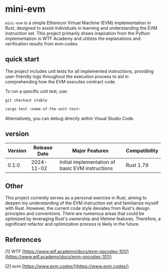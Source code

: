 # mini-evm

`mini-evm` is a simple Ethereum Virtual Machine (EVM) implementation in Rust, designed to assist individuals in learning and understanding the EVM instruction set. This project primarily draws inspiration from the Python implementation in WTF Academy and utilizes the explanations and verification results from evm.codes.

## quick start

The project includes unit tests for all implemented instructions, providing user-friendly logs throughout the execution process to aid in comprehending how the EVM executes contract code.

To run a specific unit test, use:
```git
git checkout stable
```
```rust
cargo test <name-of-the-unit-test> 
```

Alternatively, you can debug directly within Visual Studio Code.

## version

| **Version** | **Release Date** | **Major Features** | **Compatibility** |
| --- | --- | --- | --- |
| 0.1.0 | 2024-11-02 | Initial implementation of basic EVM instructions | Rust 1.79 |

## Other

This project currently serves as a personal exercise in Rust, aiming to deepen my understanding of the EVM instruction set and familiarize myself with Rust. However, the current code style deviates from Rust's design principles and conventions. There are numerous areas that could be optimized by leveraging Rust's ownership and lifetime features. Therefore, a significant refactor and optimization process is likely in the future.

## References

[1] WTF [https://www.wtf.academy/docs/evm-opcodes-101/](https://www.wtf.academy/docs/evm-opcodes-101/)

[2] evm [https://www.evm.codes/](https://www.evm.codes/)
